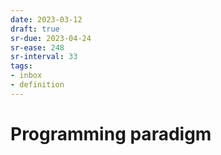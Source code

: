 ```yaml
---
date: 2023-03-12
draft: true
sr-due: 2023-04-24
sr-ease: 248
sr-interval: 33
tags:
- inbox
- definition
---
```


# Programming paradigm